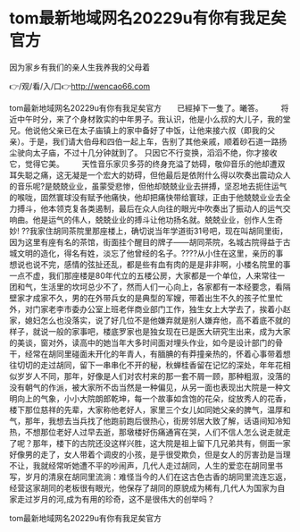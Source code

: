 # tom最新地域网名20229u有你有我足矣官方
因为家乡有我们的亲人生我养我的父母着

👉/观/看/入/口👉http://wencao66.com

tom最新地域网名20229u有你有我足矣官方　　已經掉下一隻了。曦答。
　　将近中午时分，来了个身材敦实的中年男子。我认识，他是小么叔的大儿子，我的堂兄。他说他父亲已在太子庙镇上的家中备好了中饭，让他来接六叔（即我的父亲）。于是，我们请大伯母和四伯一起上车，告别了其他亲戚，顺着砂石道一路扬尘驶向太子庙，不过十几分钟就到了。
只因它不行变换，滔滔不绝，你才接收它，觉得它美。
　　天性音乐家贝多芬的终身充溢了妨碍，敬仰音乐的他却遭双耳失聪之痛，这无凝是一个宏大的妨碍，但他最后是依附什么得以吹奏出震动众人的音乐呢?是兢兢业业，虽蒙受悲惨，但他却兢兢业业去拼搏，坚忍地去扼住运气的喉咙，固然寰球没有赋予他痛快，他却把痛快带给寰球，正由于他兢兢业业去全力搏斗，他本领克复各类遏制，最后在众人向往的眼光中吹奏出了振动人的运气交响曲。他是运气的伟人，兢兢业业的搏斗让他功扬名就。兢兢业业，创作人生奇妙!
??我家住胡同茶院里那座楼上，确切说当年学道街31号吧，现在叫胡同里街，因为这里有座有名的茶馆，街面挂个醒目的牌子——胡同茶院，名城古院得益于古城文明的造化，得名有姓，淡忘了他曾经的名子。????从小住在这里，亲历的事想说也说不完，感情的弦扯还乱，都是些有血有肉的是是非非啊，小楼名院里的事一点不虚，我们那座楼是80年代立的五楼公房，大家都是一个单位，人来常往一团和气，生活里的坎坷总少不了，然而人们一心向上，各家都有一本经要念，看隔壁家才成家不久，男的在外带兵女的是典型的军嫂，带着出生不久的孩子忙里忙外，对门家老李市委办公室上班老伴商业部门工作，独生女上大学去了，挨着小赵家，媳妇怎么也没落实，说了好几位不是他嫌弃就是别人嫌弃他，高不着底不就的样子，就说一般的家事吧，楼底罗家也是独女现在已是医大研究生出来，成为大家的美谈，窗对外，读高中的她当年大多时间面对埋头作业，如今是设计部门的骨干，经常在胡同里碰面未开化的年青人，有腼腆的有莽撞亲热的，怀着心事带着想往切切的走过胡同，留下一串串化不开的秘，秋蝉桂香留在记忆的深处，年年花相似岁岁人不同，那年，好像是人们对农村来的那一套不屑一顾，那种粗溆，没落的没有朝气的作派，被大家所不齿当然是一种偏见，从另一面也表现出大院是一种文明向上的气象，小小大院朗郎乾坤，每一个故事如含饱的花朵，绽放秀人的花香，楼下那位慈祥的先辈，大家称他老好人，家里三个女儿如同她父亲的脾气，温厚和气，那年，我想去当兵找了他跑前跑后很热心，街房邻居大致了解，话语间知冷知热，不想那位老好人过早去逝，那墩楼好伤痛通宵在哭，人们不信人怎么说走就走了呢？那年，楼下的古院还没这样兴胜，这大院是祖上留下几兄弟共有，侧面一家好像男的走了，女人带着个调皮的小孩，是乎很受欺负，但是女人的厉害劲是当理不让，我就经常听她遭不平的吵闹声，几代人走过胡同，人生的爱恋在胡同里书写，岁月的清泉在胡同里流淌：难怪当今的人们在这古色古香的胡同里流连忘返，经营这家胡同的老板很有眼光，他保存了胡同的原貌成为稀有,几代人为国家为自家走过岁月的河,成为有用的珍奇，这不是很伟大的创举吗？

tom最新地域网名20229u有你有我足矣官方
